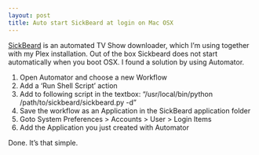```yaml
---
layout: post
title: Auto start SickBeard at login on Mac OSX
---
```


[SickBeard](http://sickbeard.com/) is an automated TV Show downloader, which I’m using together with my Plex installation. Out of the box Sickbeard does not start automatically when you boot OSX. I found a solution by using Automator.

1. Open Automator and choose a new Workflow
2. Add a ‘Run Shell Script’ action
3. Add to following script in the textbox: “/usr/local/bin/python /path/to/sickbeard/sickbeard.py -d”
4. Save the workflow as an Application in the SickBeard application folder
5. Goto System Preferences > Accounts > User > Login Items
6. Add the Application you just created with Automator

Done. It’s that simple.
